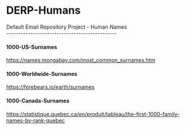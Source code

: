 # DERP-Humans
Default Email Repository Project - Human Names <br>
---------------------------------------------- <br>
#### 1000-US-Surnames
https://names.mongabay.com/most_common_surnames.htm <br>
#### 1000-Worldwide-Surnames
https://forebears.io/earth/surnames <br>
#### 1000-Canada-Surnames
https://statistique.quebec.ca/en/produit/tableau/the-first-1000-family-names-by-rank-quebec <br>
